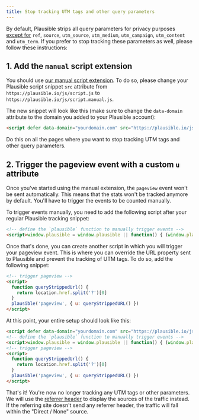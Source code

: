 ```yaml
---
title: Stop tracking UTM tags and other query parameters
---
```


By default, Plausible strips all query parameters for privacy purposes [except for](manual-link-tagging.md) `ref`, `source`, `utm_source`, `utm_medium`, `utm_campaign`, `utm_content` and `utm_term`. If you prefer to stop tracking these parameters as well, please follow these instructions:

## 1. Add the `manual` script extension

You should use [our manual script extension](script-extensions.md#plausiblemanualjs). To do so, please change your Plausible script snippet `src` attribute from `https://plausible.io/js/script.js` to `https://plausible.io/js/script.manual.js`.

The new snippet will look like this (make sure to change the `data-domain` attribute to the domain you added to your Plausible account):

```html
<script defer data-domain="yourdomain.com" src="https://plausible.io/js/script.manual.js"></script>
```
Do this on all the pages where you want to stop tracking UTM tags and other query parameters.

## 2. Trigger the pageview event with a custom `u` attribute

Once you've started using the manual extension, the `pageview` event won't be sent automatically. This means that the stats won't be tracked anymore by default. You'll have to trigger the events to be counted manually.

To trigger events manually, you need to add the following script after your regular Plausible tracking snippet:

```html
<!-- define the `plausible` function to manually trigger events -->
<script>window.plausible = window.plausible || function() { (window.plausible.q = window.plausible.q || []).push(arguments) }</script>
```

Once that's done, you can create another script in which you will trigger your pageview event. This is where you can override the URL property sent to Plausible and prevent the tracking of UTM tags. To do so, add the following snippet:

```html
<!-- trigger pageview -->
<script>
  function queryStrippedUrl() {
    return location.href.split('?')[0]
  }
  plausible('pageview', { u: queryStrippedURL() })
</script>
```

At this point, your entire setup should look like this:

```html
<script defer data-domain="yourdomain.com" src="https://plausible.io/js/script.manual.js"></script>
<!-- define the `plausible` function to manually trigger events -->
<script>window.plausible = window.plausible || function() { (window.plausible.q = window.plausible.q || []).push(arguments) }</script>
<!-- trigger pageview -->
<script>
  function queryStrippedUrl() {
    return location.href.split('?')[0]
  }
  plausible('pageview', { u: queryStrippedURL() })
</script>
```

That's it! You're now no longer tracking any UTM tags or other parameters. We will use the [referrer header](top-referrers.md#1-automatic-by-the-referer-header) to display the sources of the traffic instead. If the referring site doesn't send any referrer header, the traffic will fall within the "Direct / None" source.
